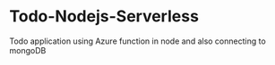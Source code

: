 # Todo-Nodejs-Serverless
Todo application using Azure function in node and also connecting to mongoDB

